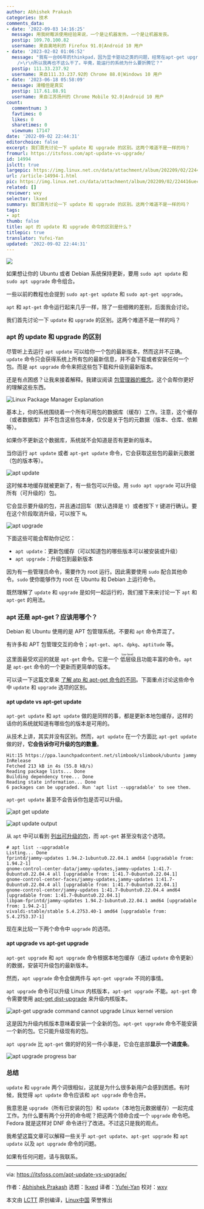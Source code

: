 ```yaml
---
author: Abhishek Prakash
categories: 技术
comments_data:
- date: '2022-09-03 14:16:25'
  message: 用我树莓派使用经验来说，一个是让机器发热，一个是让机器发丧。
  postip: 109.70.100.82
  username: 来自奥地利的 Firefox 91.0|Android 10 用户
- date: '2023-02-02 01:06:52'
  message: "我有一台06年的thinkpad，因为显卡驱动之类的问题，经常在apt-get upgrade之后出现无法进入桌面之类的问题。。。<br />\r\n<br
    />\r\n所以我再也不这么干了。毕竟，能运行的系统为什么要折腾它？"
  postip: 111.33.237.92
  username: 来自111.33.237.92的 Chrome 88.0|Windows 10 用户
- date: '2023-06-18 05:58:09'
  message: 滑稽但是真实
  postip: 117.61.88.91
  username: 来自江苏扬州的 Chrome Mobile 92.0|Android 10 用户
count:
  commentnum: 3
  favtimes: 0
  likes: 0
  sharetimes: 0
  viewnum: 17147
date: '2022-09-02 22:44:31'
editorchoice: false
excerpt: 我们首先讨论一下 update 和 upgrade 的区别。这两个难道不是一样的吗？
fromurl: https://itsfoss.com/apt-update-vs-upgrade/
id: 14994
islctt: true
largepic: https://img.linux.net.cn/data/attachment/album/202209/02/224416uecz5x75yalc0axc.jpg
url: /article-14994-1.html
pic: https://img.linux.net.cn/data/attachment/album/202209/02/224416uecz5x75yalc0axc.jpg.thumb.jpg
related: []
reviewer: wxy
selector: lkxed
summary: 我们首先讨论一下 update 和 upgrade 的区别。这两个难道不是一样的吗？
tags:
- apt
thumb: false
title: apt 的 update 和 upgrade 命令的区别是什么？
titlepic: true
translator: Yufei-Yan
updated: '2022-09-02 22:44:31'
---
```


![](/data/attachment/album/202209/02/224416uecz5x75yalc0axc.jpg)


如果想让你的 Ubuntu 或者 Debian 系统保持更新，要用 `sudo apt update` 和 `sudo apt upgrade` 命令组合。


一些以前的教程也会提到 `sudo apt-get update` 和 `sudo apt-get upgrade`。


`apt` 和 `apt-get` 命令运行起来几乎一样，除了一些细微的差别，后面我会讨论。


我们首先讨论一下 `update` 和 `upgrade` 的区别。这两个难道不是一样的吗？


### apt 的 update 和 upgrade 的区别


尽管听上去运行 `apt update` 可以给你一个包的最新版本，然而这并不正确。`update` 命令只会获得系统上所有包的最新信息，并不会下载或者安装任何一个包。而是 `apt upgrade` 命令来把这些包下载和升级到最新版本。


还是有点困惑？让我来接着解释。我建议阅读 [包管理器的概念](https://itsfoss.com/package-manager/)。这个会帮你更好的理解这些东西。


![Linux Package Manager Explanation](/data/attachment/album/202209/02/224431u1mrghgrhmnxgrnz.png)


基本上，你的系统围绕着一个所有可用包的数据库（缓存）工作。注意，这个缓存（或者数据库）并不包含这些包本身，仅仅是关于包的元数据（版本、仓库、依赖等）。


如果你不更新这个数据库，系统就不会知道是否有更新的版本。


当你运行 `apt update` 或者 `apt-get update` 命令，它会获取这些包的最新元数据（包的版本等）。


![apt update](/data/attachment/album/202209/02/224431rvuvxugm6vwkmwcg.png)


这时候本地缓存就被更新了，有一些包可以升级。用 `sudo apt upgrade` 可以升级所有（可升级的）包。


它会显示要升级的包，并且通过回车（默认选择是 `Y`）或者按下 `Y` 键进行确认。要在这个阶段取消升级，可以按下 `N`。


![apt upgrade](/data/attachment/album/202209/02/224431ttohko0r9thbtujq.png)


下面这些可能会帮助你记忆：


* `apt update`：更新包缓存（可以知道包的哪些版本可以被安装或升级）
* `apt upgrade`：升级包到最新版本


因为有一些管理员命令，需要作为 root 运行。因此需要使用 `sudo` 配合其他命令。`sudo` 使你能够作为 root 在 Ubuntu 和 Debian 上运行命令。


既然理解了 `update` 和 `upgrade` 是如何一起运行的，我们接下来来讨论一下 `apt` 和 `apt-get` 的用法。


### apt 还是 apt-get？应该用哪个？


Debian 和 Ubuntu 使用的是 APT 包管理系统。不要和 `apt` 命令弄混了。


有许多和 APT 包管理交互的命令；`apt-get`、`apt`、`dpkg`、`aptitude` 等。


这里面最受欢迎的就是 `apt-get` 命令。它是一个<ruby> 低层级 <rt>  low-level </rt></ruby>且功能丰富的命令。`apt` 是 `apt-get` 命令的一个更新而更简单的版本。


可以读一下这篇文章来 [了解 atp 和 apt-get 命令的不同](https://itsfoss.com/apt-get-upgrade-vs-dist-upgrade/)。下面重点讨论这些命令中 `update` 和 `upgrade` 选项的区别。


#### apt update vs apt-get update


`apt-get update` 和 `apt update` 做的是同样的事，都是更新本地包缓存，这样的话你的系统就知道有哪些包的版本是可用的。


从技术上讲，其实并没有区别。然而，`apt update` 在一个方面比 `apt-get update` 做的好，**它会告诉你可升级的包的数量**。



```
Hit:15 https://ppa.launchpadcontent.net/slimbook/slimbook/ubuntu jammy InRelease
Fetched 213 kB in 4s (55.8 kB/s)
Reading package lists... Done
Building dependency tree... Done
Reading state information... Done
6 packages can be upgraded. Run 'apt list --upgradable' to see them.

```

`apt-get update` 甚至不会告诉你包是否可以升级。


![apt get update](/data/attachment/album/202209/02/224431rxk3zl0ccaxixt4e.png)


![apt update output](/data/attachment/album/202209/02/224431c3ojf1iu3wq3awjj.png)


从 `apt` 中可以看到 [列出可升级的包](https://itsfoss.com/apt-list-upgradable/)，而 `apt-get` 甚至没有这个选项。



```
# apt list --upgradable
Listing... Done
fprintd/jammy-updates 1.94.2-1ubuntu0.22.04.1 amd64 [upgradable from: 1.94.2-1]
gnome-control-center-data/jammy-updates,jammy-updates 1:41.7-0ubuntu0.22.04.4 all [upgradable from: 1:41.7-0ubuntu0.22.04.1]
gnome-control-center-faces/jammy-updates,jammy-updates 1:41.7-0ubuntu0.22.04.4 all [upgradable from: 1:41.7-0ubuntu0.22.04.1]
gnome-control-center/jammy-updates 1:41.7-0ubuntu0.22.04.4 amd64 [upgradable from: 1:41.7-0ubuntu0.22.04.1]
libpam-fprintd/jammy-updates 1.94.2-1ubuntu0.22.04.1 amd64 [upgradable from: 1.94.2-1]
vivaldi-stable/stable 5.4.2753.40-1 amd64 [upgradable from: 5.4.2753.37-1]

```

现在来比较一下两个命令中 `upgrade` 的选项。


#### apt upgrade vs apt-get upgrade


`apt-get upgrade` 和 `apt upgrade` 命令根据本地包缓存（通过 `update` 命令更新）的数据，安装可升级包的最新版本。


然而，`apt upgrade` 命令会做两件与 `apt-get upgrade` 不同的事情。


`apt upgrade` 命令可以升级 Linux 内核版本，`apt-get upgrade` 不能。`apt-get` 命令需要使用 [apt-get dist-upgrade](https://itsfoss.com/apt-get-upgrade-vs-dist-upgrade/) 来升级内核版本。


![apt-get upgrade command cannot upgrade Linux kernel version](/data/attachment/album/202209/02/224432yfee97tzeffn97ff.png)


这是因为升级内核版本意味着安装一个全新的包。`apt-get upgrade` 命令不能安装一个新的包。它只能升级现有的包。


`apt upgrade` 比 `apt-get` 做的好的另一件小事是，它会在底部**显示一个进度条**。


![apt upgrade progress bar](/data/attachment/album/202209/02/224432nu8ad8hjbafdaccc.png)


### 总结


`update` 和 `upgrade` 两个词很相似，这就是为什么很多新用户会感到困惑。有时候，我觉得 `apt update` 命令应该和 `apt upgrade` 命令合并。


我意思是 `upgrade`（所有已安装的包）和 `update`（本地包元数据缓存）一起完成工作。为什么要有两个分开的命令呢？把这两个领命合成一个 `upgrade` 命令吧。Fedora 就是这样对 DNF 命令进行了改进。不过这只是我的观点。


我希望这篇文章可以解释一些关于 `apt-get update`、`apt-get upgrade` 和 `apt update` 以及 `apt upgrade` 命令的问题。


如果有任何问题，请与我联系。




---


via: <https://itsfoss.com/apt-update-vs-upgrade/>


作者：[Abhishek Prakash](https://itsfoss.com/) 选题：[lkxed](https://github.com/lkxed) 译者：[Yufei-Yan](https://github.com/Yufei-Yan) 校对：[wxy](https://github.com/wxy)


本文由 [LCTT](https://github.com/LCTT/TranslateProject) 原创编译，[Linux中国](https://linux.cn/) 荣誉推出